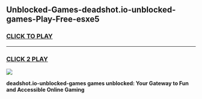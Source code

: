 
## Unblocked-Games-deadshot.io-unblocked-games-Play-Free-esxe5
<h3>
<a href="https://premium76.site?title=deadshot.io-unblocked-games&ref=18A1">CLICK TO PLAY</a></h3>
<hr>

<h3>
<a href="https://premium76.site?title=deadshot.io-unblocked-games&ref=18A1">CLICK 2 PLAY</a>
  
</h3>

<a href="https://premium76.site?title=deadshot.io-unblocked-games&ref=18A1"><img src="https://clearcache.store/games.png"></a>


**deadshot.io-unblocked-games games unblocked: Your Gateway to Fun and Accessible Online Gaming**

